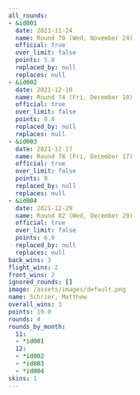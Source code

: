 ```yaml
---
all_rounds:
- &id001
  date: 2021-11-24
  name: Round 70 (Wed, November 24)
  official: true
  over_limit: false
  points: 5.0
  replaced_by: null
  replaces: null
- &id002
  date: 2021-12-10
  name: Round 74 (Fri, December 10)
  official: true
  over_limit: false
  points: 8.0
  replaced_by: null
  replaces: null
- &id003
  date: 2021-12-17
  name: Round 78 (Fri, December 17)
  official: true
  over_limit: false
  points: 0
  replaced_by: null
  replaces: null
- &id004
  date: 2021-12-29
  name: Round 82 (Wed, December 29)
  official: true
  over_limit: false
  points: 6.0
  replaced_by: null
  replaces: null
back_wins: 3
flight_wins: 2
front_wins: 2
ignored_rounds: []
image: /assets/images/default.png
name: Schrier, Matthew
overall_wins: 3
points: 19.0
rounds: 4
rounds_by_month:
  11:
  - *id001
  12:
  - *id002
  - *id003
  - *id004
skins: 1
---
```

